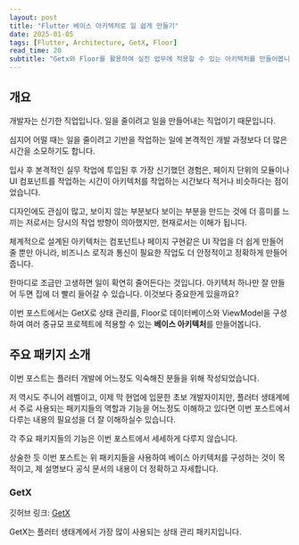 ```yaml
---
layout: post
title: "Flutter 베이스 아키텍처로 일 쉽게 만들기"
date: 2025-01-05
tags: [Flutter, Architecture, GetX, Floor]
read_time: 20
subtitle: "Getx와 Floor를 활용하여 실전 업무에 적용할 수 있는 아키텍처를 만들어봅니다."
---
```


## 개요
개발자는 신기한 직업입니다. 일을 줄이려고 일을 만들어내는 직업이기 때문입니다.

심지어 어떨 때는 일을 줄이려고 기반을 작업하는 일에 본격적인 개발 과정보다 더 많은 시간을 소모하기도 합니다.

입사 후 본격적인 실무 작업에 투입된 후 가장 신기했던 경험은, 페이지 단위의 모듈이나 UI 컴포넌트를 작업하는 시간이 아키텍처를 작업하는 시간보다 적거나 비슷하다는 점이었습니다.

디자인에도 관심이 많고, 보이지 않는 부분보다 보이는 부분을 만드는 것에 더 흥미를 느끼는 저로서는 당시의 작업 방향이 의아했지만, 현재로서는 이해가 됩니다.

체계적으로 설계된 아키텍처는 컴포넌트나 페이지 구현같은 UI 작업을 더 쉽게 만들어줄 뿐만 아니라, 비즈니스 로직과 통신이 필요한 작업도 더 안정적이고 정확하게 만들어줍니다.

한마디로 조금만 고생하면 일이 확연히 줄어든다는 것입니다. 아키텍처 하나만 잘 만들어 두면 집에 더 빨리 들어갈 수 있습니다. 이것보다 중요한게 있을까요?

이번 포스트에서는 GetX로 상태 관리를, Floor로 데이터베이스와 ViewModel을 구성하여 여러 중규모 프로젝트에 적용할 수 있는 **베이스 아키텍처**를 만들어봅니다.


## 주요 패키지 소개
 
이번 포스트는 플러터 개발에 어느정도 익숙해진 분들을 위해 작성되었습니다.

저 역시도 주니어 레벨이고, 이제 막 현업에 입문한 초보 개발자이지만, 플러터 생태계에서 주로 사용되는 패키지들의 역할과 기능을 어느정도 이해하고 있다면 이번 포스트에서 다루는 내용의 필요성을 더 잘 이해하실수 있습니다.

각 주요 패키지들의 기능은 이번 포스트에서 세세하게 다루지 않습니다. 

상술한 듯 이번 포스트는 위 패키지들을 사용하여 베이스 아키텍처를 구성하는 것이 목적이고, 제 설명보다 공식 문서의 내용이 더 정확하고 자세합니다.

### GetX

깃허브 링크: [GetX](https://github.com/jonataslaw/getx)

GetX는 플러터 생태계에서 가장 많이 사용되는 상태 관리 패키지입니다. 


